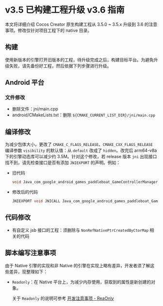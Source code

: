 # v3.5 已构建工程升级 v3.6 指南

本文将详细介绍 Cocos Creator 原生构建工程从 3.5.0 ~ 3.5.x 升级到 3.6 的注意事项。修改仅针对项目工程下的 native 目录。

## 构建

使用新版本的引擎打开旧版本的工程，待升级完成之后，构建目标平台。为避免升级失败，请先备份好工程，然后依据下列步骤进行升级。

## Android 平台

### 文件修改

- 删除文件：jni/main.cpp
- android/CMakeLists.txt：删除 `${CMAKE_CURRENT_LIST_DIR}/jni/main.cpp`

## 编译修改

为减少包体大小，更改了 `CMAKE_C_FLAGS_RELEASE`、`CMAKE_CXX_FLAGS_RELEASE` 编译参数 `visibility` 的默认值：从 `default` 改成了 `hidden`。改完后 arm64-v8a 下的引擎动态库可以减少约 3.5M。针对这个修改，若 release 版本 `jni` 出现接口找不到，请先检查接口是否有添加 `JNIEXPORT` 的声明。例如：

- 旧代码

    ```c++
    void Java_com_google_android_games_paddleboat_GameControllerManager_onMouseConnected
    ```

- 修改后的代码

    ````c++
    JNIEXPORT void JNICALL Java_com_google_android_games_paddleboat_GameControllerManager_onMouseConnected
    ````

## 代码修改

- 有自定义 jsb 接口的工程：须删除与 `NonRefNativePtrCreatedByCtorMap` 相关的代码

## 脚本编写注意事项

由于 Native 引擎的实现和非 Native 的引擎在实现上略有差异，开发者须了解这些差异，现整理如下：

- `Readonly`：在 Native 平台上，为减少内存使用，获取到的属性是新创建的对象。

    关于 `Readonly` 的说明可参考 [开发注意事项 - ReaOnly](../../scripting/readonly.md#readonly)
